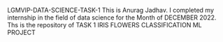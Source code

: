 LGMVIP-DATA-SCIENCE-TASK-1
This is Anurag Jadhav. I completed my internship in the field of data science for the Month of DECEMBER 2022. 
Ths is the repository of TASK 1 IRIS FLOWERS CLASSIFICATION ML PROJECT

